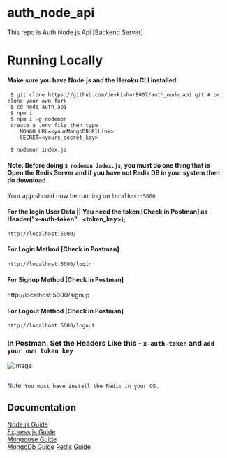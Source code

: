 # auth_node_api
This repo is Auth Node.js Api [Backend Server]

# Running Locally

#### Make sure you have Node.js and the Heroku CLI installed.
     $ git clone https://github.com/devkishor8007/auth_node_api.git # or clone your own fork
     $ cd node_auth_api
     $ npm i
     $ npm i -g nodemon
     create a .env file then type 
        MONGO_URL=<yourMongoDBURlLink> 
        SECRET=<yours_secret_key>
     
     $ nodemon index.js
     
#### Note: Before doing ```$ nodemon index.js```, you must do one thing that is Open the Redis Server and if you have not Redis DB in your system then do download.

Your app should now be running on ```localhost:5000```

#### For the login User Data  || You need the token [Check in Postman] as Header("x-auth-token" : <token_key>);
    http://localhost:5000/

#### For Login Method [Check in Postman]
    http://localhost:5000/login

#### For Signup Method [Check in Postman]
   http://localhost:5000/signup

#### For Logout Method [Check in Postman]
    http://localhost:5000/logout
    
### In Postman, Set the Headers Like this - ```x-auth-token``` and ```add your own token key```
![image](https://user-images.githubusercontent.com/73419211/126860304-799c9d71-5940-41de-986d-1a08d8b5188c.png)

 ##
 Note: ```You must have install the Redis in your OS.```
##

## Documentation
[Node.js Guide](https://nodejs.org/en/docs/)<br>
[Express.js Guide](https://expressjs.com/en/starter/installing.html)<br>
[Mongoose Guide](https://mongoosejs.com/docs/guide.html)<br>
[MongoDb Guide](https://docs.mongodb.com/)
[Redis Guide](https://redis.io/documentation)

